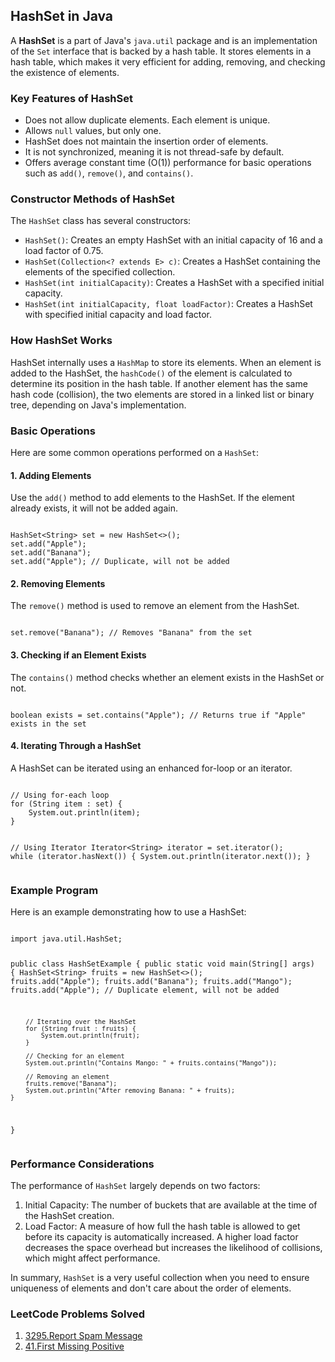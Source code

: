 <h2>HashSet in Java</h2>

<p>
    A <strong>HashSet</strong> is a part of Java's <code>java.util</code> package and is an implementation of the <code>Set</code> interface that is backed by a hash table. It stores elements in a hash table, which makes it very efficient for adding, removing, and checking the existence of elements. 
</p>

<h3>Key Features of HashSet</h3>
<ul>
    <li>Does not allow duplicate elements. Each element is unique.</li>
    <li>Allows <code>null</code> values, but only one.</li>
    <li>HashSet does not maintain the insertion order of elements.</li>
    <li>It is not synchronized, meaning it is not thread-safe by default.</li>
    <li>Offers average constant time (O(1)) performance for basic operations such as <code>add()</code>, <code>remove()</code>, and <code>contains()</code>.</li>
</ul>

<h3>Constructor Methods of HashSet</h3>
<p>
    The <code>HashSet</code> class has several constructors:
</p>
<ul>
    <li><code>HashSet()</code>: Creates an empty HashSet with an initial capacity of 16 and a load factor of 0.75.</li>
    <li><code>HashSet(Collection&lt;? extends E&gt; c)</code>: Creates a HashSet containing the elements of the specified collection.</li>
    <li><code>HashSet(int initialCapacity)</code>: Creates a HashSet with a specified initial capacity.</li>
    <li><code>HashSet(int initialCapacity, float loadFactor)</code>: Creates a HashSet with specified initial capacity and load factor.</li>
</ul>

<h3>How HashSet Works</h3>
<p>
    HashSet internally uses a <code>HashMap</code> to store its elements. When an element is added to the HashSet, the <code>hashCode()</code> of the element is calculated to determine its position in the hash table. If another element has the same hash code (collision), the two elements are stored in a linked list or binary tree, depending on Java's implementation.
</p>

<h3>Basic Operations</h3>
<p>Here are some common operations performed on a <code>HashSet</code>:</p>

<h4>1. Adding Elements</h4>
<p>
    Use the <code>add()</code> method to add elements to the HashSet. If the element already exists, it will not be added again.
</p>
<pre><code>
HashSet&lt;String&gt; set = new HashSet&lt;&gt;();
set.add("Apple");
set.add("Banana");
set.add("Apple"); // Duplicate, will not be added
</code></pre>

<h4>2. Removing Elements</h4>
<p>
    The <code>remove()</code> method is used to remove an element from the HashSet.
</p>
<pre><code>
set.remove("Banana"); // Removes "Banana" from the set
</code></pre>

<h4>3. Checking if an Element Exists</h4>
<p>
    The <code>contains()</code> method checks whether an element exists in the HashSet or not.
</p>
<pre><code>
boolean exists = set.contains("Apple"); // Returns true if "Apple" exists in the set
</code></pre>

<h4>4. Iterating Through a HashSet</h4>
<p>
    A HashSet can be iterated using an enhanced for-loop or an iterator.
</p>
<pre><code>
// Using for-each loop
for (String item : set) {
    System.out.println(item);
}

// Using Iterator
Iterator&lt;String&gt; iterator = set.iterator();
while (iterator.hasNext()) {
    System.out.println(iterator.next());
}
</code></pre>

<h3>Example Program</h3>
<p>Here is an example demonstrating how to use a HashSet:</p>
<pre><code>
import java.util.HashSet;

public class HashSetExample {
    public static void main(String[] args) {
        HashSet&lt;String&gt; fruits = new HashSet&lt;&gt;();
        fruits.add("Apple");
        fruits.add("Banana");
        fruits.add("Mango");
        fruits.add("Apple"); // Duplicate element, will not be added

        // Iterating over the HashSet
        for (String fruit : fruits) {
            System.out.println(fruit);
        }

        // Checking for an element
        System.out.println("Contains Mango: " + fruits.contains("Mango"));

        // Removing an element
        fruits.remove("Banana");
        System.out.println("After removing Banana: " + fruits);
    }
}
</code></pre>

<h3>Performance Considerations</h3>
<p>
    The performance of <code>HashSet</code> largely depends on two factors:
</p>
<ol>
    <li>Initial Capacity: The number of buckets that are available at the time of the HashSet creation.</li>
    <li>Load Factor: A measure of how full the hash table is allowed to get before its capacity is automatically increased. A higher load factor decreases the space overhead but increases the likelihood of collisions, which might affect performance.</li>
</ol>

<p>In summary, <code>HashSet</code> is a very useful collection when you need to ensure uniqueness of elements and don't care about the order of elements.</p>
<h3>LeetCode Problems Solved</h3>
<ol>
    <li><a href="https://leetcode.com/problems/report-spam-message">3295.Report Spam Message</a></li>
    <li><a href="https://leetcode.com/problems/first-missing-positive/">41.First Missing Positive</a></li>
    
</ol>
